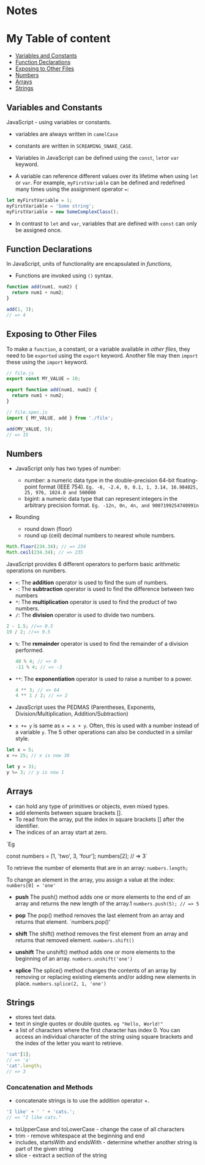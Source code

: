 # Notes

# My Table of content

- [Variables and Constants](#id-section1)
- [Function Declarations](#id-section2)
- [Exposing to Other Files](#id-section3)
- [Numbers](#id-section4)
- [Arrays](#id-section5)
- [Strings](#id-section6)

## Variables and Constants

<div id='id-section1'/>

JavaScript - using variables or constants.

- variables are always written in `camelCase`
- constants are written in `SCREAMING_SNAKE_CASE`.
- Variables in JavaScript can be defined using the `const`, `let`or `var` keyword.

- A variable can reference different values over its lifetime when using `let` or `var`. For example, `myFirstVariable` can be defined and redefined many times using the assignment operator `=`:

```javascript
let myFirstVariable = 1;
myFirstVariable = 'Some string';
myFirstVariable = new SomeComplexClass();
```

- In contrast to `let` and `var`, variables that are defined with `const` can only be assigned once.

## Function Declarations

<div id='id-section2'/>

In JavaScript, units of functionality are encapsulated in _functions_,

- Functions are invoked using `()` syntax.

```javascript
function add(num1, num2) {
  return num1 + num2;
}

add(1, 3);
// => 4
```

## Exposing to Other Files

  <div id='id-section3'/>

To make a `function`, a constant, or a variable available in _other files_, they need to be `exported` using the `export` keyword. Another file may then `import` these using the `import` keyword.

```javascript
// file.js
export const MY_VALUE = 10;

export function add(num1, num2) {
  return num1 + num2;
}

// file.spec.js
import { MY_VALUE, add } from './file';

add(MY_VALUE, 5);
// => 15
```

## Numbers
  <div id='id-section4'/>

- JavaScript only has two types of number:
  - number: a numeric data type in the double-precision 64-bit floating-point format (IEEE 754).
  `Eg. -6, -2.4, 0, 0.1, 1, 3.14, 16.984025, 25, 976, 1024.0 and 500000`
  - bigint: a numeric data type that can represent integers in the arbitrary precision format.
  `Eg. -12n, 0n, 4n, and 9007199254740991n`

- Rounding
  - round down (floor)
  - round up (ceil) decimal numbers to nearest whole numbers.

```js
Math.floor(234.34); // => 234
Math.ceil(234.34); // => 235
```
JavaScript provides 6 different operators to perform basic arithmetic operations on numbers.

- `+`: The **addition** operator is used to find the sum of numbers.
- `-`: The **subtraction** operator is used to find the difference between two numbers
- `*`: The **multiplication** operator is used to find the product of two numbers.
- `/`: The **division** operator is used to divide two numbers.

```javascript
2 - 1.5; //=> 0.5
19 / 2; //=> 9.5
```

- `%`: The **remainder** operator is used to find the remainder of a division performed.

  ```javascript
  40 % 4; // => 0
  -11 % 4; // => -3
  ```

- `**`: The **exponentiation** operator is used to raise a number to a power.

  ```javascript
  4 ** 3; // => 64
  4 ** 1 / 2; // => 2
  ```
- JavaScript uses the PEDMAS (Parentheses, Exponents, Division/Multiplication, Addition/Subtraction)

- `x += y` is same as `x = x + y`.
Often, this is used with a number instead of a variable `y`.
The 5 other operations can also be conducted in a similar style.

```javascript
let x = 5;
x += 25; // x is now 30

let y = 31;
y %= 3; // y is now 1
```

## Arrays

  <div id='id-section5'/>

- can hold any type of primitives or objects, even mixed types.
- add elements between square brackets [].
- To read from the array, put the index in square brackets [] after the identifier.
- The indices of an array start at zero.

`Eg

const numbers = [1, 'two', 3, 'four'];
numbers[2];
// => 3`

To retrieve the number of elements that are in an array:
`numbers.length;`

To change an element in the array, you assign a value at the index:
`numbers[0] = 'one'`

- **push**
The push() method adds one or more elements to the end of an array and returns the new length of the array.1
`numbers.push(5); // => 5`

- **pop**
The pop() method removes the last element from an array and returns that element.
`numbers.pop()'

- **shift**
The shift() method removes the first element from an array and returns that removed element.
`numbers.shift()`

- **unshift**
The unshift() method adds one or more elements to the beginning of an array.
`numbers.unshift('one')`

- **splice**
The splice() method changes the contents of an array by removing or replacing existing elements and/or adding new elements in place.
`numbers.splice(2, 1, 'one')`


## Strings

  <div id='id-section6'/>

- stores text data.
- text in single quotes or double quotes.
` eg "Hello, World!" `
- a list of characters where the first character has index 0. You can access an individual character of the string using square brackets and the index of the letter you want to retrieve.

```js
'cat'[1];
// => 'a'
'cat'.length;
// => 3
```

### Concatenation and Methods

- concatenate strings is to use the addition operator +.

``` js
'I like' + ' ' + 'cats.';
// => "I like cats."
```

- toUpperCase and toLowerCase - change the case of all characters
- trim - remove whitespace at the beginning and end
- includes, startsWith and endsWith - determine whether another string is part of the given string
- slice - extract a section of the string
